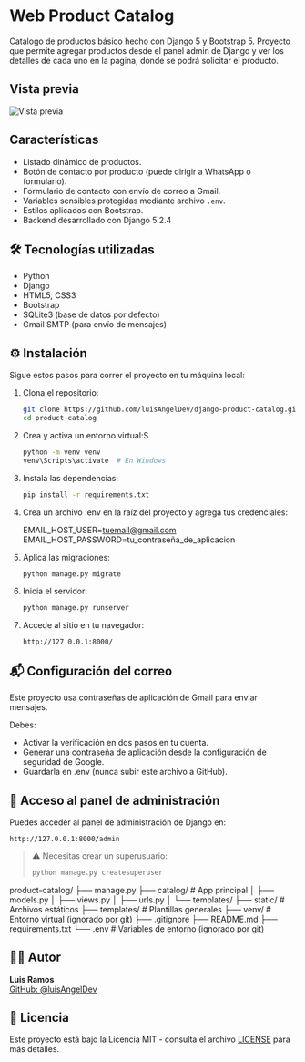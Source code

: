 # Web Product Catalog

Catalogo de productos básico hecho con Django 5 y Bootstrap 5. Proyecto que permite agregar productos desde el panel admin de Django y ver los detalles de cada uno en la pagina, donde se podrá solicitar el producto.

## Vista previa

![Vista previa](static/catalog/img/preview-home-catalog.PNG)

## Características
- Listado dinámico de productos.
- Botón de contacto por producto (puede dirigir a WhatsApp o formulario).
- Formulario de contacto con envío de correo a Gmail.
- Variables sensibles protegidas mediante archivo `.env`.
- Estilos aplicados con Bootstrap.
- Backend desarrollado con Django 5.2.4

## 🛠️ Tecnologías utilizadas

- Python
- Django
- HTML5, CSS3
- Bootstrap
- SQLite3 (base de datos por defecto)
- Gmail SMTP (para envío de mensajes)

## ⚙️ Instalación

Sigue estos pasos para correr el proyecto en tu máquina local:


1. Clona el repositorio:
   ```bash
   git clone https://github.com/luisAngelDev/django-product-catalog.git
   cd product-catalog
   ```

2. Crea y activa un entorno virtual:S
   ```bash
   python -m venv venv
   venv\Scripts\activate  # En Windows
   ```

3. Instala las dependencias:
   ```bash
   pip install -r requirements.txt
   
   ```
4. Crea un archivo .env en la raíz del proyecto y agrega tus credenciales:

   EMAIL_HOST_USER=tuemail@gmail.com
   EMAIL_HOST_PASSWORD=tu_contraseña_de_aplicacion


5. Aplica las migraciones:
   ```bash
   python manage.py migrate
   ```

6. Inicia el servidor:
   ```bash
   python manage.py runserver
   ```

7. Accede al sitio en tu navegador:
   ```
   http://127.0.0.1:8000/
   ```

## 📬 Configuración del correo
Este proyecto usa contraseñas de aplicación de Gmail para enviar mensajes.

Debes:
- Activar la verificación en dos pasos en tu cuenta.
- Generar una contraseña de aplicación desde la configuración de seguridad de Google.
- Guardarla en .env (nunca subir este archivo a GitHub).

## 🔐 Acceso al panel de administración

Puedes acceder al panel de administración de Django en:

```
http://127.0.0.1:8000/admin
```

> ⚠️ Necesitas crear un superusuario:
> ```bash
> python manage.py createsuperuser
> ```

product-catalog/
├── manage.py
├── catalog/              # App principal
│   ├── models.py
│   ├── views.py
│   ├── urls.py
│   └── templates/
├── static/               # Archivos estáticos
├── templates/            # Plantillas generales
├── venv/                 # Entorno virtual (ignorado por git)
├── .gitignore
├── README.md
├── requirements.txt
└── .env                  # Variables de entorno (ignorado por git)


## 👨‍💻 Autor

**Luis Ramos**  
[GitHub: @luisAngelDev](https://github.com/luisAngelDev) 

## 📄 Licencia
Este proyecto está bajo la Licencia MIT - consulta el archivo [LICENSE](./LICENSE) para más detalles.































































